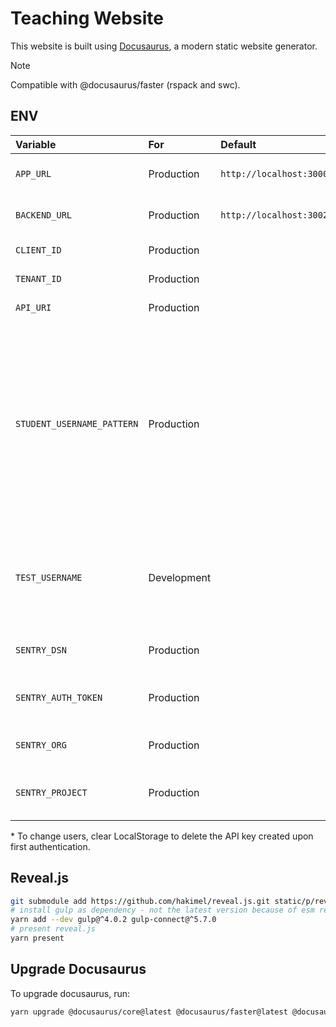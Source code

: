 # Teaching Website

This website is built using [Docusaurus](https://docusaurus.io/), a modern static website generator.

> [!NOTE]
> Compatible with @docusaurus/faster (rspack and swc).

## ENV

| Variable                   | For         | Default                 | Example             | Description                                                                                                                                                        |
|:---------------------------|:------------|:------------------------|:--------------------|:-------------------------------------------------------------------------------------------------------------------------------------------------------------------|
| `APP_URL`                  | Production  | `http://localhost:3000` |                     | Domain of the hosted app                                                                                                                                           |
| `BACKEND_URL`              | Production  | `http://localhost:3002` |                     | Url of the API Endpoint                                                                                                                                            |
| `CLIENT_ID`                | Production  |                         |                     | Azure ID: Client ID                                                                                                                                                |
| `TENANT_ID`                | Production  |                         |                     | Azure AD: Tenant Id                                                                                                                                                |
| `API_URI`                  | Production  |                         |                     | Azure AD: API Url                                                                                                                                                  |
| `STUDENT_USERNAME_PATTERN` | Production  |                         | `@edu`              | Users with usernames matching this RegExp pattern are displayed as students (regardless of admin status). If unset, all non-admin users are displayed as students. |
| `TEST_USERNAME`            | Development |                         | `admin.bar@bazz.ch` | To log in offline. Must correspond to a user email found in the API's database.\*                                                                                  |
| `SENTRY_DSN`               | Production  |                         |                     | Sentry DSN for error tracking                                                                                                                                      |
| `SENTRY_AUTH_TOKEN`        | Production  |                         |                     | Sentry Auth Token for error tracking                                                                                                                               |
| `SENTRY_ORG`               | Production  |                         |                     | Sentry Org for error tracking                                                                                                                                      |
| `SENTRY_PROJECT`           | Production  |                         |                     | Sentry Project for error tracking                                                                                                                                  |

\* To change users, clear LocalStorage to delete the API key created upon first authentication.<br />

## Reveal.js

```bash
git submodule add https://github.com/hakimel/reveal.js.git static/p/reveal.js
# install gulp as dependency - not the latest version because of esm restrictions
yarn add --dev gulp@^4.0.2 gulp-connect@^5.7.0
# present reveal.js
yarn present
```

## Upgrade Docusaurus

To upgrade docusaurus, run:

```bash
yarn upgrade @docusaurus/core@latest @docusaurus/faster@latest @docusaurus/preset-classic@latest @docusaurus/theme-classic@latest @docusaurus/theme-common@latest @docusaurus/module-type-aliases@latest @docusaurus/plugin-rsdoctor@latest @docusaurus/tsconfig@latest @docusaurus/types@latest
```